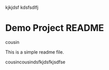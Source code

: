 kjkjdsf
kdsfsdlfj


# Demo Project README

cousin

This is a simple readme file.


cousincousindsfkjdsfkjsdfse

